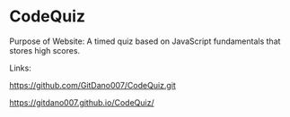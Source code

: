 # CodeQuiz

Purpose of Website: A timed quiz based on JavaScript fundamentals that stores high scores.

Links:

https://github.com/GitDano007/CodeQuiz.git

https://gitdano007.github.io/CodeQuiz/


